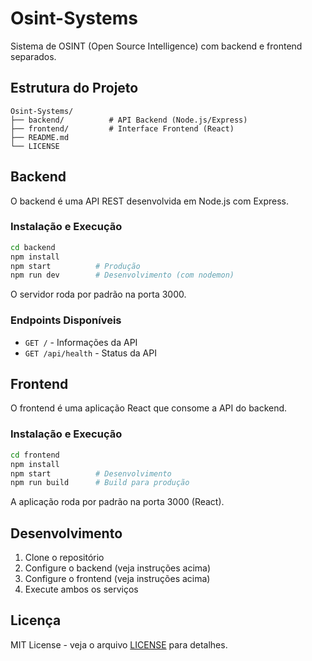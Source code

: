 # Osint-Systems

Sistema de OSINT (Open Source Intelligence) com backend e frontend separados.

## Estrutura do Projeto

```
Osint-Systems/
├── backend/          # API Backend (Node.js/Express)
├── frontend/         # Interface Frontend (React)
├── README.md
└── LICENSE
```

## Backend

O backend é uma API REST desenvolvida em Node.js com Express.

### Instalação e Execução

```bash
cd backend
npm install
npm start          # Produção
npm run dev        # Desenvolvimento (com nodemon)
```

O servidor roda por padrão na porta 3000.

### Endpoints Disponíveis

- `GET /` - Informações da API
- `GET /api/health` - Status da API

## Frontend

O frontend é uma aplicação React que consome a API do backend.

### Instalação e Execução

```bash
cd frontend
npm install
npm start          # Desenvolvimento
npm run build      # Build para produção
```

A aplicação roda por padrão na porta 3000 (React).

## Desenvolvimento

1. Clone o repositório
2. Configure o backend (veja instruções acima)
3. Configure o frontend (veja instruções acima)
4. Execute ambos os serviços

## Licença

MIT License - veja o arquivo [LICENSE](LICENSE) para detalhes.
